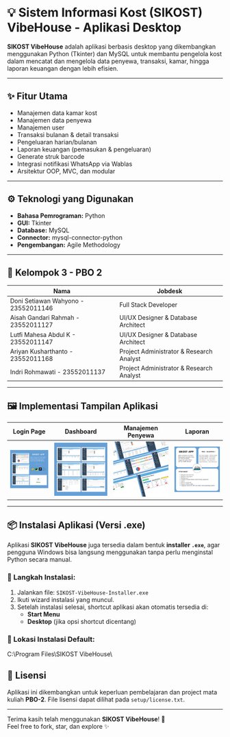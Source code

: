 # 💡 Sistem Informasi Kost (SIKOST) VibeHouse - Aplikasi Desktop

**SIKOST VibeHouse** adalah aplikasi berbasis desktop yang dikembangkan menggunakan Python (Tkinter) dan MySQL untuk membantu pengelola kost dalam mencatat dan mengelola data penyewa, transaksi, kamar, hingga laporan keuangan dengan lebih efisien.

---

## ✨ Fitur Utama

- Manajemen data kamar kost
- Manajemen data penyewa
- Manajemen user
- Transaksi bulanan & detail transaksi
- Pengeluaran harian/bulanan
- Laporan keuangan (pemasukan & pengeluaran)
- Generate struk barcode
- Integrasi notifikasi WhatsApp via Wablas
- Arsitektur OOP, MVC, dan modular

---

## ⚙️ Teknologi yang Digunakan

- **Bahasa Pemrograman:** Python
- **GUI:** Tkinter
- **Database:** MySQL
- **Connector:** mysql-connector-python
- **Pengembangan:** Agile Methodology

---

## 👥 Kelompok 3 - PBO 2

| Nama                                | Jobdesk                             |
|-------------------------------------|-------------------------------------|
| Doni Setiawan Wahyono - 23552011146 | Full Stack Developer                |
| Aisah Gandari Rahmah - 23552011127  | UI/UX Designer & Database Architect |
| Lutfi Mahesa Abdul K - 23552011147  | UI/UX Designer & Database Architect |
| Ariyan Kusharthanto - 23552011168   | Project Administrator & Research Analyst |
| Indri Rohmawati - 23552011137       | Project Administrator & Research Analyst |

---

## 🖼️ Implementasi Tampilan Aplikasi

| Login Page | Dashboard | Manajemen Penyewa | Laporan |
|------------|-----------|-------------------|---------|
| ![page_1](image/page_1.png) | ![page_2](image/page_2.png) | ![page_3](image/page_3.png) | ![page_4](image/page_4.png) |

---

## 📦 Instalasi Aplikasi (Versi .exe)

Aplikasi **SIKOST VibeHouse** juga tersedia dalam bentuk **installer `.exe`**, agar pengguna Windows bisa langsung menggunakan tanpa perlu menginstal Python secara manual.

### 🔧 Langkah Instalasi:

1. Jalankan file: `SIKOST-VibeHouse-Installer.exe`
2. Ikuti wizard instalasi yang muncul.
3. Setelah instalasi selesai, shortcut aplikasi akan otomatis tersedia di:
   - **Start Menu**
   - **Desktop** (jika opsi shortcut dicentang)

### 📂 Lokasi Instalasi Default:
C:\Program Files\SIKOST VibeHouse\

## 📄 Lisensi

Aplikasi ini dikembangkan untuk keperluan pembelajaran dan project mata kuliah **PBO-2**. File lisensi dapat dilihat pada `setup/license.txt`.

---

Terima kasih telah menggunakan **SIKOST VibeHouse**! 🎉  
Feel free to fork, star, dan explore ✨